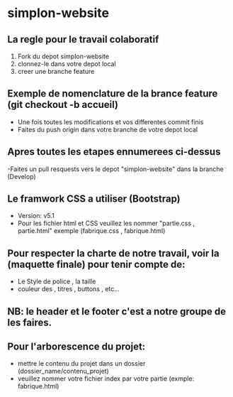 # simplon-website
## La regle pour le travail colaboratif
1. Fork du depot simplon-website
2. clonnez-le dans votre depot local
3. creer une branche feature
## Exemple de nomenclature de la brance feature (git checkout -b accueil)
- Une fois toutes les modifications et vos differentes commit finis
- Faites du push origin dans votre branche de votre depot local
## Apres toutes les etapes ennumerees ci-dessus
-Faites un pull resquests vers le depot "simplon-website" dans la branche (Develop)

## Le framwork CSS a utiliser (Bootstrap)
- Version: v5.1
- Pour les fichier html et CSS veuillez les nommer "partie.css , partie.html" exemple (fabrique.css , fabrique.html)
## Pour respecter la charte de notre travail, voir la (maquette finale) pour tenir compte de:
- Le Style de police , la taille 
- couleur des , titres , buttons , etc...

## NB: le header et le footer c'est a notre groupe de les faires.
## Pour l'arborescence du projet:
- mettre le contenu du projet dans un dossier (dossier_name/contenu_projet)
- veuillez nommer votre fichier index par votre partie (exmple: fabrique.html)
